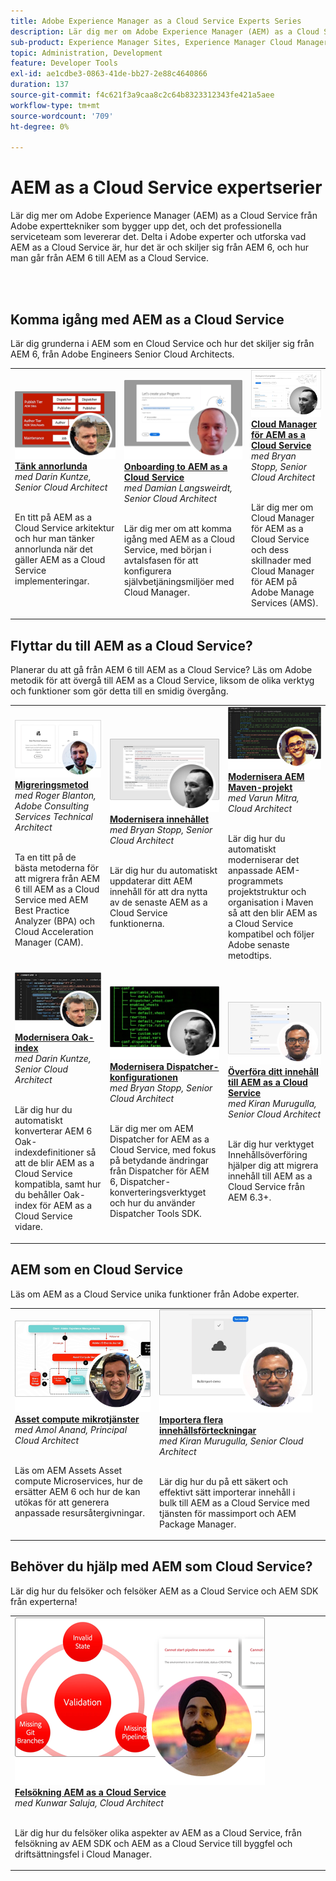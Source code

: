 ```yaml
---
title: Adobe Experience Manager as a Cloud Service Experts Series
description: Lär dig mer om Adobe Experience Manager (AEM) as a Cloud Service från Adobe egna expertingenjörer som bygger upp det och professionella tjänster som levererar det.
sub-product: Experience Manager Sites, Experience Manager Cloud Manager, Experience Manager Assets
topic: Administration, Development
feature: Developer Tools
exl-id: ae1cdbe3-0863-41de-bb27-2e88c4640866
duration: 137
source-git-commit: f4c621f3a9caa8c2c64b8323312343fe421a5aee
workflow-type: tm+mt
source-wordcount: '709'
ht-degree: 0%

---
```


# AEM as a Cloud Service expertserier

Lär dig mer om Adobe Experience Manager (AEM) as a Cloud Service från Adobe experttekniker som bygger upp det, och det professionella serviceteam som levererar det. Delta i Adobe experter och utforska vad AEM as a Cloud Service är, hur det är och skiljer sig från AEM 6, och hur man går från AEM 6 till AEM as a Cloud Service.

<br/> 
<br/>

## Komma igång med AEM as a Cloud Service

Lär dig grunderna i AEM som en Cloud Service och hur det skiljer sig från AEM 6, från Adobe Engineers Senior Cloud Architects.

<table>
  <tr>
   <td>
      <a href="../../migration/moving-to-aem-as-a-cloud-service/introduction.md">
      <img alt="Tänk annorlunda" src="./assets/thinking-differently.png"/>
      </a>
      <div>
         <a href="../../migration/moving-to-aem-as-a-cloud-service/introduction.md"><strong>Tänk annorlunda</strong></a>         
         <br/><em>med Darin Kuntze, Senior Cloud Architect</em>
      </div>
      <p>
        <br/>
         En titt på AEM as a Cloud Service arkitektur och hur man tänker annorlunda när det gäller AEM as a Cloud Service implementeringar.
      </p>
     </td>   
     <td>
      <a href="../../migration/moving-to-aem-as-a-cloud-service/onboarding.md">
      <img alt="Onboarding för AEM as a Cloud Service" src="./assets/onboarding.png"/>
      </a>
      <div>
         <a href="../../migration/moving-to-aem-as-a-cloud-service/onboarding.md"><strong>Onboarding to AEM as a Cloud Service</strong></a>
         <br/><em>med Damian Langsweirdt, Senior Cloud Architect</em>
      </div>
      <p>
        <br/>
         Lär dig mer om att komma igång med AEM as a Cloud Service, med början i avtalsfasen för att konfigurera självbetjäningsmiljöer med Cloud Manager.
      </p>
   </td>     
   </td>   
     <td>
      <a href="../../migration/moving-to-aem-as-a-cloud-service/cloud-manager.md">
      <img alt="Cloud Manager" src="./assets/cloud-manager.png"/>
      </a>
      <div>
         <a href="../../migration/moving-to-aem-as-a-cloud-service/cloud-manager.md"><strong>Cloud Manager för AEM as a Cloud Service</strong></a>
         <br/><em>med Bryan Stopp, Senior Cloud Architect</em>
      </div>
      <p>
        <br/>
         Lär dig mer om Cloud Manager för AEM as a Cloud Service och dess skillnader med Cloud Manager för AEM på Adobe Manage Services (AMS).
      </p>
   </td> 
  </tr>
</table>

## Flyttar du till AEM as a Cloud Service?

Planerar du att gå från AEM 6 till AEM as a Cloud Service? Läs om Adobe metodik för att övergå till AEM as a Cloud Service, liksom de olika verktyg och funktioner som gör detta till en smidig övergång.

<table>
  <tr>
   <td>
      <a href="../../migration/moving-to-aem-as-a-cloud-service/bpa-and-cam.md" target="_aem-experts-series-video">
      <img alt="Migreringsmetoden" src="./assets/bpa-and-cam.png"/>
      </a>
      <div>
         <a href="../../migration/moving-to-aem-as-a-cloud-service/bpa-and-cam.md" target="_aem-experts-series-video"><strong>Migreringsmetod</strong></a>
         <br/><em>med Roger Blanton, Adobe Consulting Services Technical Architect</em>
      </div>
      <p>
        <br/>
        Ta en titt på de bästa metoderna för att migrera från AEM 6 till AEM as a Cloud Service med AEM Best Practice Analyzer (BPA) och Cloud Acceleration Manager (CAM).
      </p>
   </td>   
     <td>
      <a href="../../migration/moving-to-aem-as-a-cloud-service/aem-modernization-tools.md" target="_aem-experts-series-video">
      <img alt="Modernisera innehållet" src="./assets/aem-modernizer-tools.png"/>
      </a>
      <div>
         <a href="../../migration/moving-to-aem-as-a-cloud-service/aem-modernization-tools.md" target="_aem-experts-series-video"><strong>Modernisera innehållet</strong></a>
         <br/><em>med Bryan Stopp, Senior Cloud Architect</em>
      </div>
      <p>
        <br/>
         Lär dig hur du automatiskt uppdaterar ditt AEM innehåll för att dra nytta av de senaste AEM as a Cloud Service funktionerna.
      </p>
   </td>     
   </td>   
     <td>
      <a href="../../migration/moving-to-aem-as-a-cloud-service/repository-modernization.md" target="_aem-experts-series-video">
      <img alt="Modernisera AEM Maven-projekt" src="./assets/repository-modernizer.png"/>
      </a>
      <div>
         <a href="../../migration/moving-to-aem-as-a-cloud-service/repository-modernization.md" target="_aem-experts-series-video"><strong>Modernisera AEM Maven-projekt</strong></a>
         <br/><em>med Varun Mitra, Cloud Architect</em>
      </div>
      <p>
        <br/>
         Lär dig hur du automatiskt moderniserar det anpassade AEM-programmets projektstruktur och organisation i Maven så att den blir AEM as a Cloud Service kompatibel och följer Adobe senaste metodtips.
      </p>
   </td> 
  </tr>
  <tr>
   <td>
      <a href="../../migration/moving-to-aem-as-a-cloud-service/search-and-indexing.md" target="_aem-experts-series-video">
      <img alt="Modernisera Oak-index" src="./assets/indexes.png"/>
      </a>
      <div>
         <a href="../../migration/moving-to-aem-as-a-cloud-service/search-and-indexing.md" target="_aem-experts-series-video"><strong>Modernisera Oak-index</strong></a>
         <br/><em>med Darin Kuntze, Senior Cloud Architect</em>
      </div>
      <p>
        <br/>
        Lär dig hur du automatiskt konverterar AEM 6 Oak-indexdefinitioner så att de blir AEM as a Cloud Service kompatibla, samt hur du behåller Oak-index för AEM as a Cloud Service vidare.
      </p>
   </td>   
     <td>
      <a href="../../migration/moving-to-aem-as-a-cloud-service/dispatcher.md" target="_aem-experts-series-video">
      <img alt="Modernisera Dispatcher-konfigurationen" src="./assets/dispatcher.png"/>
      </a>
      <div>
         <a href="../../migration/moving-to-aem-as-a-cloud-service/dispatcher.md" target="_aem-experts-series-video"><strong>Modernisera Dispatcher-konfigurationen</strong></a>
         <br/><em>med Bryan Stopp, Senior Cloud Architect</em>
      </div>
      <p>
        <br/>
         Lär dig mer om AEM Dispatcher for AEM as a Cloud Service, med fokus på betydande ändringar från Dispatcher för AEM 6, Dispatcher-konverteringsverktyget och hur du använder Dispatcher Tools SDK.
      </p>
   </td>     
   </td>   
     <td>
      <a href="../../migration/moving-to-aem-as-a-cloud-service/content-migration/content-transfer-tool.md" target="_aem-experts-series-video">
      <img alt="Överföra ditt innehåll till AEM as a Cloud Service" src="./assets/content-transfer-tool.png"/>
      </a>
      <div>
         <a href="../../migration/moving-to-aem-as-a-cloud-service/content-migration/content-transfer-tool.md" target="_aem-experts-series-video"><strong>Överföra ditt innehåll till AEM as a Cloud Service</strong></a>
         <br/><em>med Kiran Murugulla, Senior Cloud Architect</em>
      </div>
      <p>
        <br/>
         Lär dig hur verktyget Innehållsöverföring hjälper dig att migrera innehåll till AEM as a Cloud Service från AEM 6.3+.
      </p>
   </td> 
  </tr>  
</table>


## AEM som en Cloud Service

Läs om AEM as a Cloud Service unika funktioner från Adobe experter.

<table>
  <tr>
   <td>
      <a href="../../migration/moving-to-aem-as-a-cloud-service/asset-compute-microservices.md" target="_aem-experts-series-video">
      <img alt="Asset compute mikrotjänster" src="./assets/asset-compute-microservices.png"/>
      </a>
      <div>
         <a href="../../migration/moving-to-aem-as-a-cloud-service/asset-compute-microservices.md" target="_aem-experts-series-video"><strong>Asset compute mikrotjänster</strong></a>
         <br/><em>med Amol Anand, Principal Cloud Architect</em>
      </div>
      <p>
        <br/>
        Läs om AEM Assets Asset compute Microservices, hur de ersätter AEM 6 och hur de kan utökas för att generera anpassade resursåtergivningar.
      </p>
   </td>   
   <td>
      <a href="../../migration/moving-to-aem-as-a-cloud-service/content-migration/bulk-import-service.md" target="_aem-experts-series-video">
      <img alt="Importera flera innehållsförteckningar" src="./assets/bulk-import.png"/>
      </a>
      <div>
         <a href="../../migration/moving-to-aem-as-a-cloud-service/content-migration/bulk-import-service.md" target="_aem-experts-series-video"><strong>Importera flera innehållsförteckningar</strong></a>
         <br/><em>med Kiran Murugulla, Senior Cloud Architect</em>
      </div>
      <p>
        <br/>
        Lär dig hur du på ett säkert och effektivt sätt importerar innehåll i bulk till AEM as a Cloud Service med tjänsten för massimport och AEM Package Manager.
      </p>
   </td> 
    <td></td>
  </tr>
</table>

## Behöver du hjälp med AEM som Cloud Service?

Lär dig hur du felsöker och felsöker AEM as a Cloud Service och AEM SDK från experterna!

<table>
  <tr>
   <td>
      <a href="../../migration/moving-to-aem-as-a-cloud-service/troubleshooting.md" target="_aem-experts-series-video">
      <img alt="Felsökning AEM as a Cloud Service" src="./assets/troubleshooting.png"/>
      </a>
      <div>
         <a href="../../migration/moving-to-aem-as-a-cloud-service/troubleshooting.md" 
         target="_aem-experts-series-video"><strong>Felsökning AEM as a Cloud Service</strong></a>
         <br/><em>med Kunwar Saluja, Cloud Architect</em>
      </div>
      <p>
        <br/>
        Lär dig hur du felsöker olika aspekter av AEM as a Cloud Service, från felsökning av AEM SDK och AEM as a Cloud Service till byggfel och driftsättningsfel i Cloud Manager.
      </p>
   </td>   
    <td></td>
    <td></td>
  </tr>
</table>
